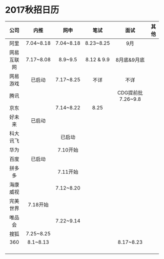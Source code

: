 # 2017秋招日历

|  公司   |    内推     |    网申     |     笔试     |       面试       |  其他  |
| :---: | :-------: | :-------: | :--------: | :------------: | :--: |
|  阿里   | 7.04~8.18 | 7.04~8.18 | 8.23~8.25  |       9月       |      |
| 网易互联网 | 7.17~8.08 |  8.9~9.5  | 8.12 & 9.9 |    8月底&9月底     |      |
| 网易游戏  |    已启动    | 7.17~8.25 |     不详     |       不详       |      |
|  腾讯   |           |           |            | CDG提前批7.26~9.8 |      |
|  京东   |           | 7.14~8.22 |    8.25    |                |      |
|  好未来  |    已启动    |           |            |                |      |
| 科大讯飞  |           |    已启动    |            |                |      |
|  华为   |           |  7.10开始   |            |                |      |
|  百度   |    已启动    |           |            |                |      |
|  拼多多  |           |  7.11开始   |            |                |      |
| 海康威视  |           | 7.12~8.20 |            |                |      |
| 完美世界  |  7.18开始   |           |            |                |      |
|  唯品会  |           | 7.22~9.14 |            |                |      |
|  搜狐   | 7.25~8.25 |           |            |                |      |
|  360  | 8.1~8.13  |           |            |   8.17~8.23    |      |
|       |           |           |            |                |      |
|       |           |           |            |                |      |
|       |           |           |            |                |      |
|       |           |           |            |                |      |